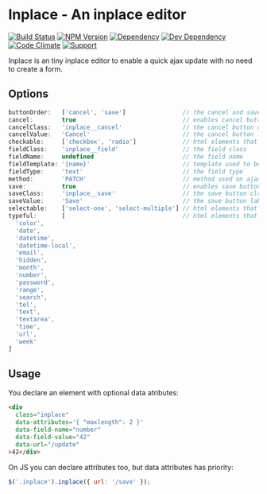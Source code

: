 # Inplace - An inplace editor

[![Build Status](https://img.shields.io/travis/wbotelhos/inplace/master.svg)](https://travis-ci.org/wbotelhos/inplace)
[![NPM Version](https://badge.fury.io/js/inplace.svg)](https://badge.fury.io/js/inplace)
[![Dependency](https://david-dm.org/wbotelhos/inplace.svg)](https://david-dm.org/wbotelhos/inplace)
[![Dev Dependency](https://david-dm.org/wbotelhos/inplace/dev-status.svg)](https://david-dm.org/wbotelhos/inplace#info=devDependencies)
[![Code Climate](https://codeclimate.com/github/wbotelhos/inplace.png)](https://codeclimate.com/github/wbotelhos/inplace)
[![Support](https://img.shields.io/badge/donate-%3C3-brightgreen.svg)](https://www.patreon.com/wbotelhos)

Inplace is an tiny inplace editor to enable a quick ajax update with no need to create a form.

## Options

```js
buttonOrder:   ['cancel', 'save']                // the cancel and save order button on screen
cancel:        true                              // enables cancel button creation
cancelClass:   'inplace__cancel'                 // the cancel button class
cancelValue:   'Cancel'                          // the cancel button label
checkable:     ['checkbox', 'radio']             // html elements that will listen check change
fieldClass:    'inplace__field'                  // the field class
fieldName:     undefined                         // the field name
fieldTemplate: '{name}'                          // template used to build custom names format
fieldType:     'text'                            // the field type
method:        'PATCH'                           // method used on ajax request
save:          true                              // enables save button creation
saveClass:     'inplace__save'                   // the save button class
saveValue:     'Save'                            // the save button label
selectable:    ['select-one', 'select-multiple'] // html elements that will listen select change
typeful:       [                                 // html elements that will listen enter change
  'color',
  'date',
  'datetime',
  'datetime-local',
  'email',
  'hidden',
  'month',
  'number',
  'password',
  'range',
  'search',
  'tel',
  'text',
  'textarea',
  'time',
  'url',
  'week'
]
```

## Usage

You declare an element with optional data atributes:

```html
<div
  class="inplace"
  data-attributes='{ "maxlength": 2 }'
  data-field-name="number"
  data-field-value="42"
  data-url="/update"
>42</div>
```

On JS you can declare attributes too, but data attributes has priority:

```js
$('.inplace').inplace({ url: '/save' });
```
